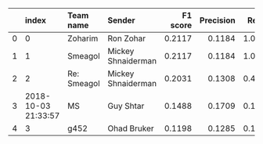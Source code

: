 |    | index               | Team name   | Sender             |   F1 score |   Precision |   Recall |
|---:|:--------------------|:------------|:-------------------|-----------:|------------:|---------:|
|  0 | 0                   | Zoharim     | Ron Zohar          |     0.2117 |      0.1184 |   1.0000 |
|  1 | 1                   | Smeagol     | Mickey Shnaiderman |     0.2117 |      0.1184 |   1.0000 |
|  2 | 2                   | Re: Smeagol | Mickey Shnaiderman |     0.2031 |      0.1308 |   0.4537 |
|  3 | 2018-10-03 21:33:57 | MS          | Guy Shtar          |     0.1488 |      0.1709 |   0.1317 |
|  4 | 3                   | g452        | Ohad Bruker        |     0.1198 |      0.1285 |   0.1122 |